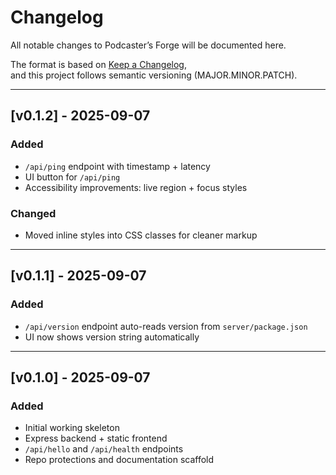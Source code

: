 # Changelog

All notable changes to Podcaster’s Forge will be documented here.

The format is based on [Keep a Changelog](https://keepachangelog.com/),  
and this project follows semantic versioning (MAJOR.MINOR.PATCH).

---

## [v0.1.2] - 2025-09-07
### Added
- `/api/ping` endpoint with timestamp + latency
- UI button for `/api/ping`
- Accessibility improvements: live region + focus styles

### Changed
- Moved inline styles into CSS classes for cleaner markup

---

## [v0.1.1] - 2025-09-07
### Added
- `/api/version` endpoint auto-reads version from `server/package.json`
- UI now shows version string automatically

---

## [v0.1.0] - 2025-09-07
### Added
- Initial working skeleton
- Express backend + static frontend
- `/api/hello` and `/api/health` endpoints
- Repo protections and documentation scaffold
